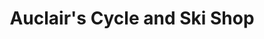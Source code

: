 ---
title: "Auclair's Cycle and Ski Shop"
url: /augusta/auclairs-cycle-and-ski-shop/
shop: Fahrrad
---